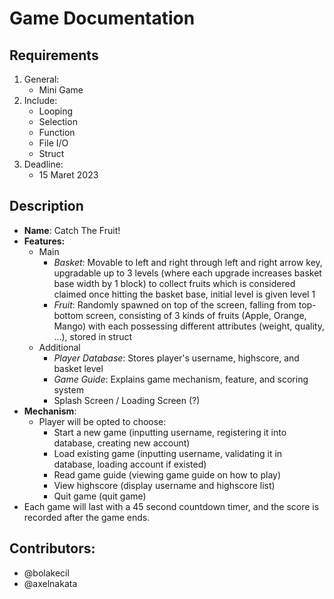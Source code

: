 # Game Documentation

## Requirements
1. General:
   - Mini Game
2. Include:
   - Looping
   - Selection
   - Function
   - File I/O
   - Struct
3. Deadline:
   - 15 Maret 2023


## Description
- **Name**: Catch The Fruit!
- **Features:**
    - Main
      - *Basket*: Movable to left and right through left and right arrow key, upgradable up to 3 levels (where each upgrade increases basket base width by 1 block) to collect fruits which is considered claimed once hitting the basket base, initial level is given level 1
      - *Fruit*: Randomly spawned on top of the screen, falling from top-bottom screen, consisting of 3 kinds of fruits (Apple, Orange, Mango) with each possessing different attributes (weight, quality, ...), stored in struct
    - Additional
      - *Player Database*: Stores player's username, highscore, and basket level
      - *Game Guide*: Explains game mechanism, feature, and scoring system
      - Splash Screen / Loading Screen (?)
- **Mechanism**:
    - Player will be opted to choose:
      - Start a new game (inputting username, registering it into database, creating new account)
      - Load existing game (inputting username, validating it in database, loading account if existed)
      - Read game guide (viewing game guide on how to play)
      - View highscore (display username and highscore list)
      - Quit game (quit game)
- Each game will last with a 45 second countdown timer, and the score is recorded after the game ends.

## Contributors:
  - @bolakecil
  - @axelnakata
